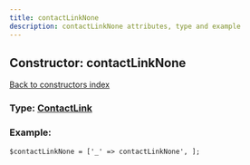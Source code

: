 ```yaml
---
title: contactLinkNone
description: contactLinkNone attributes, type and example
---
```

## Constructor: contactLinkNone  
[Back to constructors index](index.md)






### Type: [ContactLink](../types/ContactLink.md)


### Example:

```
$contactLinkNone = ['_' => contactLinkNone', ];
```